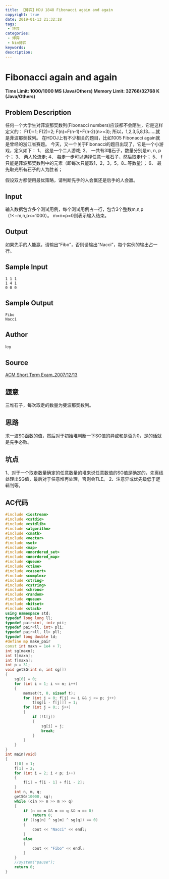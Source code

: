 ```yaml
---
title: 【博弈】HDU 1848 Fibonacci again and again
copyright: true
date: 2019-01-13 21:32:18
tags:
 - 博弈
categories:
 - 博弈
 - Nim博弈
keywords:
description:
---
```


# Fibonacci again and again

**Time Limit: 1000/1000 MS (Java/Others)    Memory Limit: 32768/32768 K (Java/Others)**

## Problem Description
任何一个大学生对菲波那契数列(Fibonacci numbers)应该都不会陌生，它是这样定义的：
F(1)=1;
F(2)=2;
F(n)=F(n-1)+F(n-2)(n>=3);
所以，1,2,3,5,8,13……就是菲波那契数列。
在HDOJ上有不少相关的题目，比如1005 Fibonacci again就是曾经的浙江省赛题。
今天，又一个关于Fibonacci的题目出现了，它是一个小游戏，定义如下：
1、  这是一个二人游戏;
2、  一共有3堆石子，数量分别是m, n, p个；
3、  两人轮流走;
4、  每走一步可以选择任意一堆石子，然后取走f个；
5、  f只能是菲波那契数列中的元素（即每次只能取1，2，3，5，8…等数量）；
6、  最先取光所有石子的人为胜者；

假设双方都使用最优策略，请判断先手的人会赢还是后手的人会赢。

<!-- more -->

## Input
输入数据包含多个测试用例，每个测试用例占一行，包含3个整数m,n,p（1<=m,n,p<=1000）。
m=n=p=0则表示输入结束。

## Output
如果先手的人能赢，请输出“Fibo”，否则请输出“Nacci”，每个实例的输出占一行。

## Sample Input
```
1 1 1
1 4 1
0 0 0
```

## Sample Output
```
Fibo
Nacci
```

## Author
lcy

## Source
[ACM Short Term Exam_2007/12/13](http://acm.hdu.edu.cn/search.php?field=problem&key=ACM+Short+Term+Exam_2007%2F12%2F13&source=1&searchmode=source)

## 题意
三堆石子，每次取走的数量为斐波那契数列。

## 思路
求一波SG函数的值，然后对于初始堆判断一下SG值的异或和是否为0，是的话就是先手必败。

## 坑点
1、对于一个取走数量确定的任意数量的堆来说任意数值的SG值是确定的，先离线处理出SG值，最后对于任意堆再处理，否则会TLE。
2、注意异或优先级低于逻辑判等。

## AC代码
```c++
#include <iostream>
#include <cstdio>
#include <cstdlib>
#include <algorithm>
#include <cmath>
#include <vector>
#include <set>
#include <map>
#include <unordered_set>
#include <unordered_map>
#include <queue>
#include <ctime>
#include <cassert>
#include <complex>
#include <string>
#include <cstring>
#include <chrono>
#include <random>
#include <queue>
#include <bitset>
#include <stack>
using namespace std;
typedef long long ll;
typedef pair<int, int> pii;
typedef pair<ll, int> pli;
typedef pair<ll, ll> pll;
typedef long double ld;
#define mp make_pair
const int maxn = 1e4 + 7;
int sg[maxn];
int t[maxn];
int f[maxn];
int p = 31;
void getSG(int n, int sg[])
{
    sg[0] = 0;
    for (int i = 1; i <= n; i++)
    {
        memset(t, 0, sizeof t);
        for (int j = 0; f[j] <= i && j <= p; j++)
            t[sg[i - f[j]]] = 1;
        for (int j = 0;; j++)
        {
            if (!t[j])
            {
                sg[i] = j;
                break;
            }
        }
    }
}
int main(void)
{
    f[0] = 1;
    f[1] = 2;
    for (int i = 2; i < p; i++)
    {
        f[i] = f[i - 1] + f[i - 2];
    }
    int n, m, q;
    getSG(10000, sg);
    while (cin >> n >> m >> q)
    {
        if (n == m && m == q && n == 0)
            return 0;
        if ((sg[n] ^ sg[m] ^ sg[q]) == 0)
        {
            cout << "Nacci" << endl;
        }
        else
        {
            cout << "Fibo" << endl;
        }
    }
    //system("pause");
    return 0;
}
```